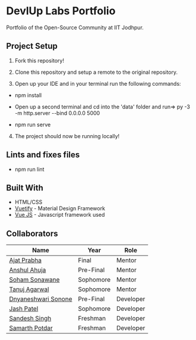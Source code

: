 # DevlUp Labs Portfolio

Portfolio of the Open-Source Community at IIT Jodhpur.

## Project Setup

1. Fork this repository!

2. Clone this repository and setup a remote to the original repository.

3. Open up your IDE and in your terminal run the following commands:

 * npm install

 * Open up a second terminal and cd into the 'data' folder and run=> py -3 -m http.server --bind 0.0.0.0 5000
 
 * npm run serve

4. The project should now be running locally!

## Lints and fixes files

* npm run lint

## Built With

* HTML/CSS 
* [Vuetify](https://vuetifyjs.com/en/) - Material Design Framework
* [Vue JS](https://vuejs.org/) - Javascript framework used

## Collaborators
|Name|Year|Role|
|--|--|--|
|[Ajat Prabha](https://github.com/ajatprabha)|Final|Mentor|
|[Anshul Ahuja](https://github.com/anshulahuja98)|Pre-Final|Mentor|
|[Soham Sonawane](https://github.com/killbotXD)|Sophomore|Mentor|
|[Tanuj Agarwal](https://github.com/Tanuj22)|Sophomore|Mentor|
|[Dnyaneshwari Sonone](https://github.com/Dnyaneshwari-Sonone)|Pre-Final|Developer|
|[Jash Patel](https://github.com/Jashpatel1)|Sophomore|Developer|
|[Sandesh Singh](https://github.com/Sandesh1013)|Freshman|Developer|
|[Samarth Potdar](https://github.com/samarth-1729)|Freshman|Developer|
